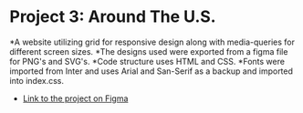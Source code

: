 # Project 3: Around The U.S.

*A website utilizing grid for responsive design along with media-queries for different screen sizes.
*The designs used were exported from a figma file for PNG's and SVG's.
*Code structure uses HTML and CSS.
*Fonts were imported from Inter and uses Arial and San-Serif as a backup and imported into index.css.



 
  
* [Link to the project on Figma](https://www.figma.com/file/ii4xxsJ0ghevUOcssTlHZv/Sprint-3%3A-Around-the-US?node-id=0%3A1)  
  

